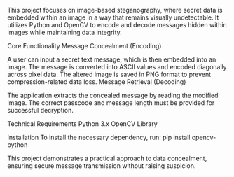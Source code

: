 This project focuses on image-based steganography, where secret data is embedded within an image in a way that remains visually undetectable. It utilizes Python and OpenCV to encode and decode messages hidden within images while maintaining data integrity.

Core Functionality
Message Concealment (Encoding)

A user can input a secret text message, which is then embedded into an image.
The message is converted into ASCII values and encoded diagonally across pixel data.
The altered image is saved in PNG format to prevent compression-related data loss.
Message Retrieval (Decoding)

The application extracts the concealed message by reading the modified image.
The correct passcode and message length must be provided for successful decryption.

Technical Requirements
Python 3.x
OpenCV Library

Installation
To install the necessary dependency, run:
pip install opencv-python

This project demonstrates a practical approach to data concealment, ensuring secure message transmission without raising suspicion.







